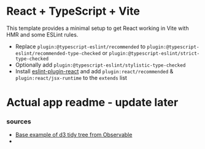 # React + TypeScript + Vite

This template provides a minimal setup to get React working in Vite with HMR and some ESLint rules.


- Replace `plugin:@typescript-eslint/recommended` to `plugin:@typescript-eslint/recommended-type-checked` or `plugin:@typescript-eslint/strict-type-checked`
- Optionally add `plugin:@typescript-eslint/stylistic-type-checked`
- Install [eslint-plugin-react](https://github.com/jsx-eslint/eslint-plugin-react) and add `plugin:react/recommended` & `plugin:react/jsx-runtime` to the `extends` list

# Actual app readme - update later
### sources
 - [Base example of d3 tidy tree from Observable](https://observablehq.com/@d3/tree-component)
 - 